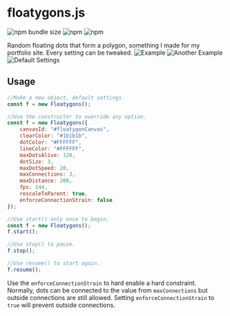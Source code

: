 # floatygons.js
![npm bundle size](https://img.shields.io/bundlephobia/min/floatygons) ![npm](https://img.shields.io/npm/dt/floatygons) ![npm](https://img.shields.io/npm/v/floatygons)

Random floating dots that form a polygon, something I made for my portfolio site. Every setting can be tweaked.
![Example](https://i.imgur.com/Ba46UyB.png)
![Another Example](https://i.imgur.com/PiWuNxS.png)
![Default Settings](https://i.imgur.com/G22tP8P.png)

## Usage
```js
//Make a new object, default settings.
const f = new Floatygons();

//Use the constructor to override any option.
const f = new Floatygons({
    canvasId: "#floatygonCanvas",
    clearColor: "#1b1b1b",
    dotColor: "#FFFFFF",
    lineColor: "#FFFFFF",
    maxDotsAlive: 128,
    dotSize: 3,
    maxDotSpeed: 20,
    maxConnections: 3,
    maxDistance: 200,
    fps: 144,
    rescaleToParent: true,
    enforceConnectionStrain: false
});

//Use start() only once to begin.
const f = new Floatygons();
f.start();

//Use stop() to pause.
f.stop();

//Use resume() to start again.
f.resume();
```
Use the ```enforceConnectionStrain``` to hard enable a hard constraint. Normally, dots can be connected to the value from ```maxConnections``` but outside connections are still allowed. Setting ```enforceConnectionStrain``` to ```true``` will prevent outside connections.
